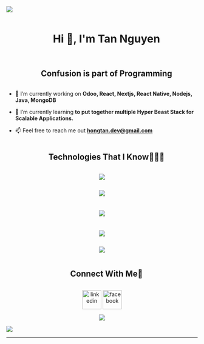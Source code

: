 
<!--horizontal divider(gradiant)-->
<img src="https://user-images.githubusercontent.com/73097560/115834477-dbab4500-a447-11eb-908a-139a6edaec5c.gif">

<!--h1 without bottom border-->
<div id="user-content-toc">
  <ul align="center">
    <summary><h1 style="display: inline-block">Hi 👋, I'm Tan Nguyen</h1></summary>
  </ul>
</div>




<!--h2 without bottom border-->
<div id="user-content-toc">
  <ul align="center">
    <summary><h2 style="display: inline-block">Confusion is part of Programming</h2></summary>
  </ul>
</div>


<!--Intro start-->
- 🔭 I’m currently working on **Odoo, React, Nextjs, React Native, Nodejs, Java, MongoDB**

- 🌱 I’m currently learning **to put together multiple Hyper Beast Stack for Scalable Applications.** 

- 📫 Feel free to reach me out **hongtan.dev@gmail.com**
  
<!--h1 without bottom border-->
<div id="user-content-toc">
  <ul align="center">
    <summary><h2 style="display: inline-block">Technologies That I Know👨🏻‍💻</h2></summary>
  </ul>
</div>
<!--tech stack icons-->
<p align="center">
  <a href="https://skillicons.dev">
    <img src="https://skillicons.dev/icons?i=js,ts,py,java,cpp&perline=5" margin="10px"/>
    <br/> <br/>
    <img src="https://skillicons.dev/icons?i=react,nextjs,nodejs,threejs,express,graphql &perline=6"  style="margin: 10px;"/>   <br/> <br/>
    <img src="https://skillicons.dev/icons?i=materialui,bootstrap,tailwind,css,sass&perline=5"  style="margin: 10px;"/>   <br/> <br/>
        <img src="https://skillicons.dev/icons?i=mongodb,mysql,sqlite,postgres,dynamodb&perline=5" style="margin: 10px;"/>   <br/> <br/>
<!--     <img src="https://skillicons.dev/icons?i=js,ts,py,java,cpp,react,nextjs,nodejs,express,bootstrap,css,tailwind,mongodb,mysql,docker,aws,figma&perline=5" />
 -->
        <img src="https://skillicons.dev/icons?i=docker,aws,webpack,jest,figma&perline=5"  style="margin: '10px'"/>

  </a>
</p>


<!-- Connect with me -->
<!--h2 without bottom border-->
<div id="user-content-toc">
  <ul align="center">
    <summary><h2 style="display: inline-block">Connect With Me🤝</h2></summary>
  </ul>
</div>

<!--icons and links-->
<p align="center" >
  <a href="https://www.linkedin.com/in/nguyenhongtan/"   target="blank"><img align="center" src="https://user-images.githubusercontent.com/88904952/234979284-68c11d7f-1acc-4f0c-ac78-044e1037d7b0.png" alt="linkedin" height="50" width="50" /></a>
  <a href="https://www.facebook.com/hongtan1422002/"  target="blank"><img align="center" src="https://static-00.iconduck.com/assets.00/facebook-icon-512x512-seb542ju.png" alt="facebook" height="50" width="50" /></a>
</p>


<!--profile visit count-->
<div align="center">
  
[![](https://visitcount.itsvg.in/api?id=1010nishant&icon=3&color=6)](https://visitcount.itsvg.in)
  
</div>

<!--horizontal divider(gradiant)-->
<img src="https://user-images.githubusercontent.com/73097560/115834477-dbab4500-a447-11eb-908a-139a6edaec5c.gif">

----------------------------------------------------------------------

